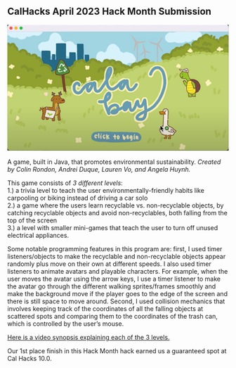 ## CalHacks April 2023 Hack Month Submission

<p align="center">
  <img src = "./Screenshots/CalHacks1.png"/>
</p>

A game, built in Java, that promotes environmental sustainability. _Created by Colin Rondon, Andrei Duque, Lauren Vo, and Angela Huynh._

This game consists of _3 different levels_:\
1.) a trivia level to teach the user environmentally-friendly habits like carpooling or biking instead of driving a car solo\
2.) a game where the users learn recyclable vs. non-recyclable objects, by catching recyclable objects and avoid non-recyclables, both falling from the top of the screen\
3.) a level with smaller mini-games that teach the user to turn off unused electrical appliances.

Some notable programming features in this program are: first, I used timer listeners/objects to make the recyclable and non-recyclable objects appear randomly plus move on their own at different speeds. I also used timer listeners to animate avatars and playable characters. For example, when the user moves the avatar using the arrow keys, I use a timer listener to make the avatar go through the different walking sprites/frames smoothly and make the background move if the player goes to the edge of the screen and there is still space to move around. Second, I used collision mechanics that involves keeping track of the coordinates of all the falling objects at scattered spots and comparing them to the coordinates of the trash can, which is controlled by the user’s mouse.

[Here is a video synopsis explaining each of the 3 levels.](https://youtu.be/Uyp3ljLLolY?si=nNR7iJKyN-PVRsRu)

Our 1st place finish in this Hack Month hack earned us a guaranteed spot at Cal Hacks 10.0.
